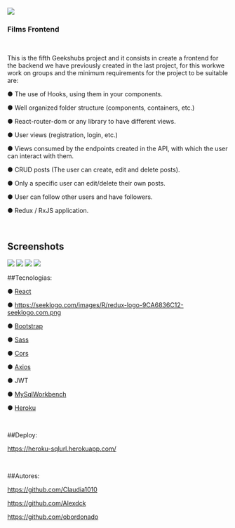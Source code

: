 
</br>

<img src="https://github.com/Alexdck/teamProyectReact/blob/devCl/public/img/geekhubs.png">

</br>

### Films Frontend 

</br>

This is the fifth Geekshubs project and it consists in create a frontend for the backend we have previously created in the last project, for this workwe work on groups and the minimum requirements for the project to be suitable are:

● The use of Hooks, using them in your components.

● Well organized folder structure (components, containers, etc.)

● React-router-dom or any library to have different views.

● User views (registration, login, etc.)

● Views consumed by the endpoints created in the API, with which the user can interact with them.

● CRUD posts (The user can create, edit and delete posts).

● Only a specific user can edit/delete their own posts.

● User can follow other users and have followers.

● Redux / RxJS application.

</br>

## Screenshots

<img src="https://github.com/Alexdck/teamProyectReact/blob/devCl/public/img/screenshot1.png">

<img src="https://github.com/Alexdck/teamProyectReact/blob/devCl/public/img/screenshot2.png">

<img src="https://github.com/Alexdck/teamProyectReact/blob/devCl/public/img/screenshot3.png">

<img src="https://github.com/Alexdck/teamProyectReact/blob/devCl/public/img/screenshot4.png">

</br>

##Tecnologias:


● [React](https://www.vectorlogo.zone/logos/reactjs/reactjs-ar21.svg)

● https://seeklogo.com/images/R/redux-logo-9CA6836C12-seeklogo.com.png

● [Bootstrap](https://www.vectorlogo.zone/logos/getbootstrap/getbootstrap-ar21.svg)

● [Sass](https://www.vectorlogo.zone/logos/sass-lang/sass-lang-ar21.svg)

● [Cors](https://addons.mozilla.org/user-media/previews/full/227/227652.png?modified=1622133270)

● [Axios](https://www.vectorlogo.zone/logos/axios/axios-ar21.svg)

● JWT

● [MySqlWorkbench](https://www.vectorlogo.zone/logos/mysql/mysql-ar21.svg)

● [Heroku](https://www.vectorlogo.zone/logos/heroku/heroku-ar21.svg)

</br>

##Deploy:

https://heroku-sqlurl.herokuapp.com/

</br>

##Autores:

https://github.com/Claudia1010

https://github.com/Alexdck

https://github.com/obordonado
